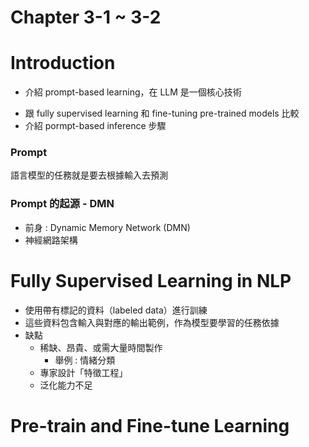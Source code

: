 # Chapter 3-1 ~ 3-2

# Introduction
- 介紹 prompt-based learning，在 LLM 是一個核心技術
+ 跟 fully supervised learning 和 fine-tuning pre-trained models 比較
+ 介紹 pormpt-based inference 步驟

### Prompt
語言模型的任務就是要去根據輸入去預測
### Prompt 的起源 - DMN
+ 前身 : Dynamic Memory Network (DMN)
+ 神經網路架構

# Fully Supervised Learning in NLP
+ 使用帶有標記的資料（labeled data）進行訓練
+ 這些資料包含輸入與對應的輸出範例，作為模型要學習的任務依據
+ 缺點
	+ 稀缺、昂貴、或需大量時間製作
		+ 舉例 : 情緒分類
	+ 專家設計「特徵工程」
	+ 泛化能力不足
# Pre-train and Fine-tune Learning